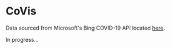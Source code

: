 # CoVis


Data sourced from Microsoft's Bing COVID-19 API located [here](https://www.bing.com/covid/graphdata).

In progress...
